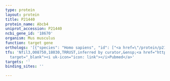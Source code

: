 ```yaml
---
type: protein
layout: protein
title: P21440
protein_name: Abcb4
uniprot_accession: P21440
ncbi_gene_id: '18670'
organism: Mus musculus
function: target gene
orthologs: '[{"species": "Homo sapiens", "id": ["<a href=\"/protein/p21439\">P21439</a>"]}, {"species": "Saccharomyces cerevisiae", "id": ["<a href=\"/protein/p12866\">P12866</a>"]}]'
tfs: 'Nfil3,O08750,18030,TRRUST,inferred by curator,&ensp;<a href="https://www.ncbi.nlm.nih.gov/pubmed/?term=18242748%5Buid%5D+OR+29087512%5Buid%5D"
  target="_blank"><i uk-icon="icon: link"></i>Pubmed</a>'
targets: ''
binding_sites: ''

---
```

